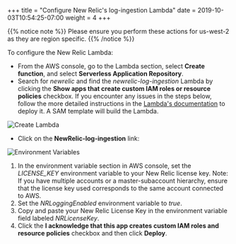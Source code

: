 +++
title = "Configure New Relic's log-ingestion Lambda"
date = 2019-10-03T10:54:25-07:00
weight = 4
+++

{{% notice note %}}
Please ensure you perform these actions for us-west-2 as they are region specific.
{{% /notice %}}

To configure the New Relic Lambda:

* From the AWS console, go to the Lambda section, select **Create function**, and select **Serverless Application Repository**.
* Search for *newrelic* and find the *newrelic-log-ingestion* Lambda by clicking the **Show apps that create custom IAM roles or resource policies** checkbox. If you encounter any issues in the steps below, follow the more detailed instructions in the [Lambda's documentation](https://serverlessrepo.aws.amazon.com/applications/arn:aws:serverlessrepo:us-east-1:463657938898:applications~NewRelic-log-ingestion) to deploy it. A SAM template will build the Lambda.

![Create Lambda](/images/wildrydes/create-lambda.png)

* Click on the **NewRelic-log-ingestion** link:

![Environment Variables](/images/wildrydes/environment-variables.png)

1. In the environment variable section  in AWS console, set the *LICENSE_KEY* environment variable to your New Relic license key. Note: If you have multiple accounts or a master-subaccount hierarchy, ensure that the license key used corresponds to the same account connected to AWS.
1. Set the *NRLoggingEnabled* environment variable to *true*.
1. Copy and paste your New Relic License Key in the environment variable field labeled *NRLicenseKey*.
1. Click the **I acknowledge that this app creates custom IAM roles and resource policies** checkbox and then click **Deploy**.
